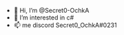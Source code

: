 - 👋 Hi, I’m @Secret0-OchkA
- 👀 I’m interested in c#
- 📫 me discord Secret0_OchkA#0231

<!---
Secret0-OchkA/Secret0-OchkA is a ✨ special ✨ repository because its `README.md` (this file) appears on your GitHub profile.
You can click the Preview link to take a look at your changes.
--->
